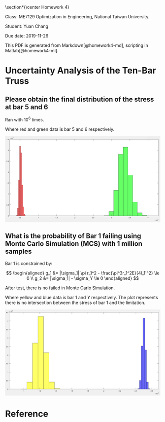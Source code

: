 \section*{\center Homework 4}

Class: ME7129 Optimization in Engineering, National Taiwan University.

Student: Yuan Chang

Due date: 2019-11-26

This PDF is generated from Markdown[@homework4-md], scripting in Matlab[@homework4-ml].

# Uncertainty Analysis of the Ten-Bar Truss

## Please obtain the final distribution of the stress at bar 5 and 6

Ran with $10^6$ times.

Where red and green data is bar 5 and 6 respectively.

![](img/homework4-1.png)

## What is the probability of Bar 1 failing using Monte Carlo Simulation (MCS) with 1 million samples

Bar 1 is constrained by:

$$
\begin{aligned}
g_1 &= |\sigma_1| \pi r_1^2 - \frac{\pi^3r_1^2E}{4l_1'^2} \le 0
\\
g_2 &= |\sigma_1| - \sigma_Y \le 0
\end{aligned}
$$

After test, there is no failed in Monte Carlo Simulation.

Where yellow and blue data is bar 1 and $Y$ respectively.
The plot represents there is no intersection between the stress of bar 1 and the limitation.

![](img/homework4-2.png)

# Reference
